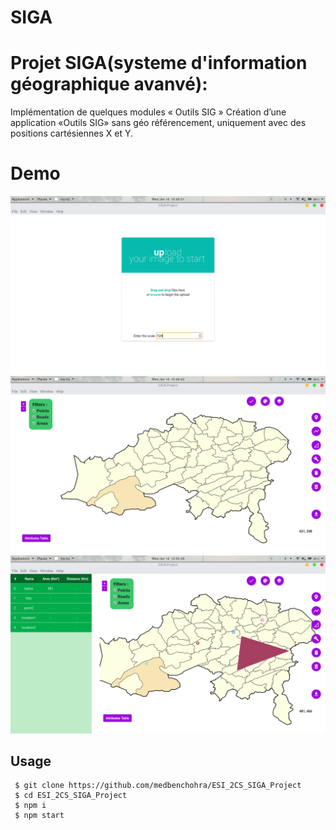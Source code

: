 # SIGA

# Projet SIGA(systeme d'information géographique avanvé):

Implémentation de quelques modules « Outils SIG » Création
 d’une application «Outils SIG» sans géo référencement,
  uniquement avec des positions cartésiennes X et Y.

# Demo
<img width=600px src="demo/1.png" />
<img width=600px src="demo/2.png" />
<img width=600px src="demo/3.png" />

Usage
-----

```
 $ git clone https://github.com/medbenchohra/ESI_2CS_SIGA_Project
 $ cd ESI_2CS_SIGA_Project
 $ npm i
 $ npm start

```